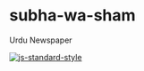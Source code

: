 # subha-wa-sham
Urdu Newspaper

[![js-standard-style](https://img.shields.io/badge/code%20style-standard-brightgreen.svg?style=flat)](https://github.com/feross/standard)
